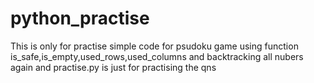 # python_practise
This is only for practise
simple code for psudoku game using function is_safe,is_empty,used_rows,used_columns and backtracking all
nubers again 
and practise.py is just for practising the qns
